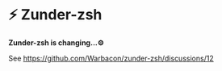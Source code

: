 # ⚡ Zunder-zsh

**Zunder-zsh is changing...⚙**

See <https://github.com/Warbacon/zunder-zsh/discussions/12>

